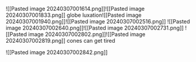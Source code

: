 ![[Pasted image 20240307001614.png]]![[Pasted image 20240307001833.png]]
globe luxation![[Pasted image 20240307001940.png]]![[Pasted image 20240307002516.png]]
![[Pasted image 20240307002640.png]]![[Pasted image 20240307002731.png]] ![[Pasted image 20240307002802.png]]![[Pasted image 20240307002819.png]]
cones can get tired


![[Pasted image 20240307002842.png]]